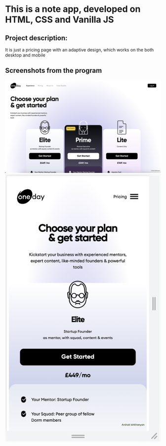 # This is a note app, developed on HTML, CSS and Vanilla JS

## Project description:
It is just a pricing page with an adaptive design, which works on the both desktop and mobile

## Screenshots from the program

![image1](https://github.com/arshak0/figma-pricing-list/blob/master/screenshots%20from%20app/Screenshot_1.png)
![image2](https://github.com/arshak0/figma-pricing-list/blob/master/screenshots%20from%20app/Screenshot_2.png)
